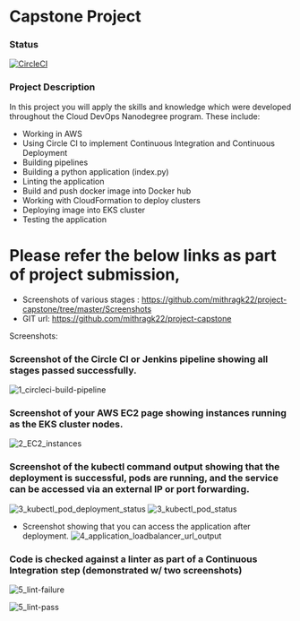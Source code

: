 # Capstone Project
### Status
[![CircleCI](https://dl.circleci.com/status-badge/img/gh/mithragk22/project-capstone/tree/master.svg?style=svg)](https://dl.circleci.com/status-badge/redirect/gh/mithragk22/project-capstone/tree/master)

### Project Description
In this project you will apply the skills and knowledge which were developed throughout the Cloud DevOps Nanodegree program. These include:

- Working in AWS
- Using Circle CI to implement Continuous Integration and Continuous Deployment
- Building pipelines
- Building a python application (index.py)
- Linting the application
- Build and push docker image into Docker hub
- Working with CloudFormation to deploy clusters
- Deploying image into EKS cluster
- Testing the application

# Please refer the below links as part of project submission,
- Screenshots of various stages : https://github.com/mithragk22/project-capstone/tree/master/Screenshots
- GIT url: https://github.com/mithragk22/project-capstone

Screenshots:

### Screenshot of the Circle CI or Jenkins pipeline showing all stages passed successfully.

![1_circleci-build-pipeline](https://user-images.githubusercontent.com/123443028/223716692-fae92a8a-f83d-4418-8158-8ac836f12845.PNG)

### Screenshot of your AWS EC2 page showing instances running as the EKS cluster nodes.

![2_EC2_instances](https://user-images.githubusercontent.com/123443028/223716914-43c5dae2-6ceb-44cc-b238-10082c4ebe5a.PNG)

### Screenshot of the kubectl command output showing that the deployment is successful, pods are running, and the service can be accessed via an external IP or port forwarding.

![3_kubectl_pod_deployment_status](https://user-images.githubusercontent.com/123443028/223717052-31d187ba-6f98-4ea4-acd7-6b6e32d534de.PNG)
![3_kubectl_pod_status](https://user-images.githubusercontent.com/123443028/223717073-a0722e45-b416-4778-a3e5-c5a4aeb303b5.PNG)

- Screenshot showing that you can access the application after deployment.
![4_application_loadbalancer_url_output](https://user-images.githubusercontent.com/123443028/223717155-59176195-734e-4553-964d-6152a7a72d38.PNG)

### Code is checked against a linter as part of a Continuous Integration step (demonstrated w/ two screenshots)

![5_lint-failure](https://user-images.githubusercontent.com/123443028/223717568-e305dc6f-dc4f-4634-872b-b6513c174a95.PNG)

![5_lint-pass](https://user-images.githubusercontent.com/123443028/223717279-b2e54724-c958-4a01-8557-2f5ce75b2567.PNG)




